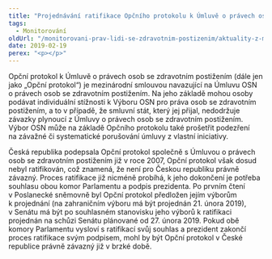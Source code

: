 ```yaml
---
title: "Projednávání ratifikace Opčního protokolu k Úmluvě o právech osob se zdravotním postižením"
tags:
  - Monitorování
oldUrl: "/monitorovani-prav-lidi-se-zdravotnim-postizenim/aktuality-z-monitorovani/aktuality-z-monitorovani-2019/projednavani-ratifikace-opcniho-protokolu-k-umluve-o-pravech-osob-se-zdravotnim-postizeni/"
date: 2019-02-19
perex: "<p></p>"
---
```


<!-- imported from the old website -->

<p>Opční protokol k Úmluvě o právech osob se zdravotním postižením (dále jen jako „Opční protokol“) je mezinárodní smlouvou navazující na Úmluvu OSN o právech osob se zdravotním postižením. Na jeho základě mohou osoby podávat individuální stížnosti k Výboru OSN pro práva osob se zdravotním postižením, a to v případě, že smluvní stát, který jej přijal, nedodržuje závazky plynoucí z Úmluvy o právech osob se zdravotním postižením. Výbor OSN může na základě Opčního protokolu také prošetřit podezření na závažné či systematické porušování úmluvy z vlastní iniciativy.</p><p> Česká republika podepsala Opční protokol společně s Úmluvou o právech osob se zdravotním postižením již v roce 2007, Opční protokol však dosud nebyl ratifikován, což znamená, že není pro Českou republiku právně závazný. Proces ratifikace již nicméně probíhá, k jeho dokončení je potřeba souhlasu obou komor Parlamentu a podpis prezidenta. Po prvním čtení v Poslanecké sněmovně byl Opční protokol předložen jejím výborům k projednání (na zahraničním výboru má být projednán 21. února 2019), v Senátu má být po souhlasném stanovisku jeho výborů k ratifikaci projednán na schůzi Senátu plánované od 27. února 2019. Pokud obě komory Parlamentu vysloví s ratifikací svůj souhlas a prezident zakončí proces ratifikace svým podpisem, mohl by být Opční protokol v České republice právně závazný již v brzké době. </p>
